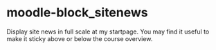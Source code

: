 moodle-block_sitenews
=====================

Display site news in full scale at my startpage. You may find it useful to make it sticky above or below the course overview.
